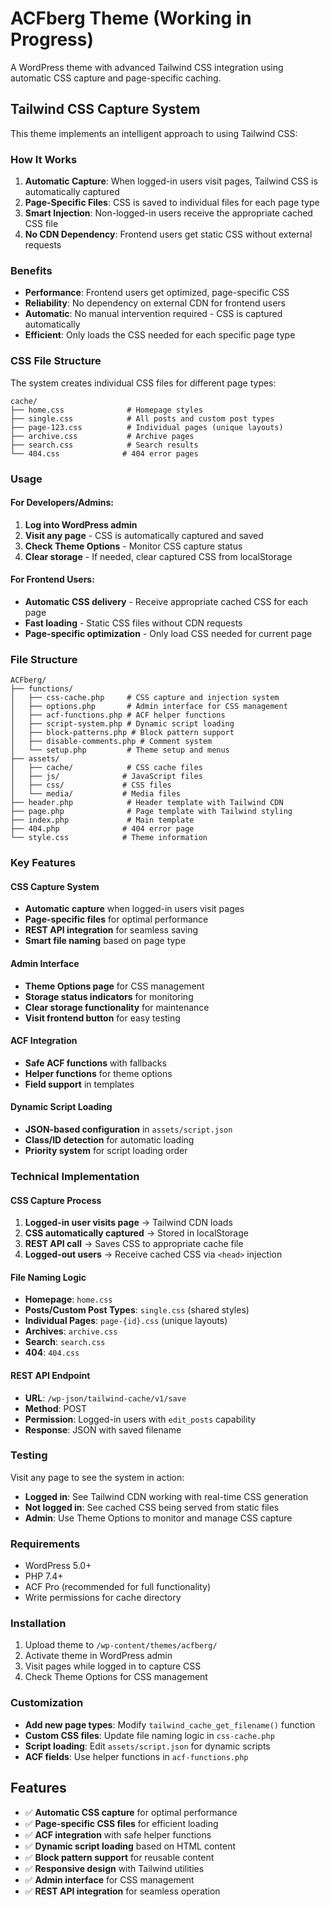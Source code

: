# ACFberg Theme (Working in Progress)

A WordPress theme with advanced Tailwind CSS integration using automatic CSS capture and page-specific caching.

## Tailwind CSS Capture System

This theme implements an intelligent approach to using Tailwind CSS:

### How It Works

1. **Automatic Capture**: When logged-in users visit pages, Tailwind CSS is automatically captured
2. **Page-Specific Files**: CSS is saved to individual files for each page type
3. **Smart Injection**: Non-logged-in users receive the appropriate cached CSS file
4. **No CDN Dependency**: Frontend users get static CSS without external requests

### Benefits

- **Performance**: Frontend users get optimized, page-specific CSS
- **Reliability**: No dependency on external CDN for frontend users
- **Automatic**: No manual intervention required - CSS is captured automatically
- **Efficient**: Only loads the CSS needed for each specific page type

### CSS File Structure

The system creates individual CSS files for different page types:

```
cache/
├── home.css              # Homepage styles
├── single.css            # All posts and custom post types
├── page-123.css          # Individual pages (unique layouts)
├── archive.css           # Archive pages
├── search.css            # Search results
└── 404.css              # 404 error pages
```

### Usage

#### For Developers/Admins:
1. **Log into WordPress admin**
2. **Visit any page** - CSS is automatically captured and saved
3. **Check Theme Options** - Monitor CSS capture status
4. **Clear storage** - If needed, clear captured CSS from localStorage

#### For Frontend Users:
- **Automatic CSS delivery** - Receive appropriate cached CSS for each page
- **Fast loading** - Static CSS files without CDN requests
- **Page-specific optimization** - Only load CSS needed for current page

### File Structure

```
ACFberg/
├── functions/
│   ├── css-cache.php     # CSS capture and injection system
│   ├── options.php       # Admin interface for CSS management
│   ├── acf-functions.php # ACF helper functions
│   ├── script-system.php # Dynamic script loading
│   ├── block-patterns.php # Block pattern support
│   ├── disable-comments.php # Comment system
│   └── setup.php         # Theme setup and menus
├── assets/
│   ├── cache/            # CSS cache files
│   ├── js/              # JavaScript files
│   ├── css/             # CSS files
│   └── media/           # Media files
├── header.php            # Header template with Tailwind CDN
├── page.php              # Page template with Tailwind styling
├── index.php             # Main template
├── 404.php              # 404 error page
└── style.css            # Theme information
```

### Key Features

#### CSS Capture System
- **Automatic capture** when logged-in users visit pages
- **Page-specific files** for optimal performance
- **REST API integration** for seamless saving
- **Smart file naming** based on page type

#### Admin Interface
- **Theme Options page** for CSS management
- **Storage status indicators** for monitoring
- **Clear storage functionality** for maintenance
- **Visit frontend button** for easy testing

#### ACF Integration
- **Safe ACF functions** with fallbacks
- **Helper functions** for theme options
- **Field support** in templates

#### Dynamic Script Loading
- **JSON-based configuration** in `assets/script.json`
- **Class/ID detection** for automatic loading
- **Priority system** for script loading order

### Technical Implementation

#### CSS Capture Process
1. **Logged-in user visits page** → Tailwind CDN loads
2. **CSS automatically captured** → Stored in localStorage
3. **REST API call** → Saves CSS to appropriate cache file
4. **Logged-out users** → Receive cached CSS via `<head>` injection

#### File Naming Logic
- **Homepage**: `home.css`
- **Posts/Custom Post Types**: `single.css` (shared styles)
- **Individual Pages**: `page-{id}.css` (unique layouts)
- **Archives**: `archive.css`
- **Search**: `search.css`
- **404**: `404.css`

#### REST API Endpoint
- **URL**: `/wp-json/tailwind-cache/v1/save`
- **Method**: POST
- **Permission**: Logged-in users with `edit_posts` capability
- **Response**: JSON with saved filename

### Testing

Visit any page to see the system in action:

- **Logged in**: See Tailwind CDN working with real-time CSS generation
- **Not logged in**: See cached CSS being served from static files
- **Admin**: Use Theme Options to monitor and manage CSS capture

### Requirements

- WordPress 5.0+
- PHP 7.4+
- ACF Pro (recommended for full functionality)
- Write permissions for cache directory

### Installation

1. Upload theme to `/wp-content/themes/acfberg/`
2. Activate theme in WordPress admin
3. Visit pages while logged in to capture CSS
4. Check Theme Options for CSS management

### Customization

- **Add new page types**: Modify `tailwind_cache_get_filename()` function
- **Custom CSS files**: Update file naming logic in `css-cache.php`
- **Script loading**: Edit `assets/script.json` for dynamic scripts
- **ACF fields**: Use helper functions in `acf-functions.php`

## Features

- ✅ **Automatic CSS capture** for optimal performance
- ✅ **Page-specific CSS files** for efficient loading
- ✅ **ACF integration** with safe helper functions
- ✅ **Dynamic script loading** based on HTML content
- ✅ **Block pattern support** for reusable content
- ✅ **Responsive design** with Tailwind utilities
- ✅ **Admin interface** for CSS management
- ✅ **REST API integration** for seamless operation
